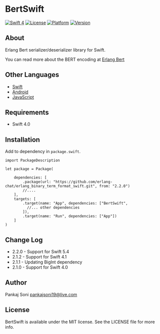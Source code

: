 # BertSwift

[![Swift 4](https://img.shields.io/badge/Swift-4-green.svg)](https://developer.apple.com/swift/)
[![License](https://img.shields.io/badge/licence-MIT-green.svg?style=flat)](http://cocoapods.org/pods/BertSwift)
[![Platform](https://img.shields.io/cocoapods/p/BertSwift.svg?style=flat)](http://cocoapods.org/pods/BertSwift)
[![Version](https://img.shields.io/cocoapods/v/BertSwift.svg?style=flat)](http://cocoapods.org/pods/BertSwift)

## About

Erlang Bert serializer/deserializer library for Swift.

You can read more about the BERT encoding at [Erlang Bert](http://erlang.org/doc/apps/erts/erl_ext_dist.html)

## Other Languages

* [Swift](https://github.com/erlang-chat/erlang_binary_term_format_swift)
* [Android](https://github.com/erlang-chat/erlang_binary_term_format_android)
* [JavaScript](https://github.com/erlang-chat/erlang_binary_term_format_javascript)

## Requirements

* Swift 4.0

## Installation

Add to dependency in `package.swift`.

```
import PackageDescription

let package = Package(

    dependencies: [
        .package(url: "https://github.com/erlang-chat/erlang_binary_term_format_swift.git", from: "2.2.0")
        //....
    ],
    targets: [
        .target(name: "App", dependencies: ["BertSwift",
          //... other dependencies
        ]),
        .target(name: "Run", dependencies: ["App"])
    ]
)
```

## Change Log

* 2.2.0 - Support for Swift 5.4
* 2.1.2 - Support for Swift 4.1
* 2.1.1 - Updating BigInt dependency
* 2.1.0 - Support for Swift 4.0

## Author

Pankaj Soni <pankajsoni19@live.com>

## License

BertSwift is available under the MIT license. See the LICENSE file for more info.
